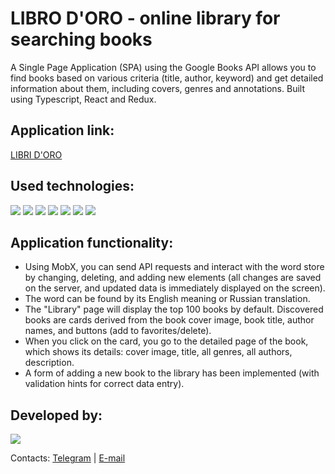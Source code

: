 <div id="header">
<h1>LIBRO D'ORO - online library for searching books</h1>
	<p>A Single Page Application  (SPA) using the Google Books API allows you to find books based on various criteria (title, author, keyword) and get detailed information about them, including covers, genres and annotations. Built using Typescript, React and Redux.</p>
<h2>Application link:</h2>
<a href="https://elencodes.github.io/project_online-library-app/">LIBRI D'ORO</a>
<h2>Used technologies:</h2> 
	<div id=technologies>
		<img src="https://img.shields.io/badge/typescript-%23007ACC.svg?style=for-the-badge&logo=typescript&logoColor=white">
		<img src="https://img.shields.io/badge/react-%2320232a.svg?style=for-the-badge&logo=react&logoColor=%2361DAFB">
		<img src="https://img.shields.io/badge/redux-%23593d88.svg?style=for-the-badge&logo=redux&logoColor=white">
		<img src="https://img.shields.io/badge/vite-%23CCD3FF?style=for-the-badge&logo=vite&logoColor=%23FFB600&color=%23827FFF">
		<img src="https://img.shields.io/badge/SASS-hotpink.svg?style=for-the-badge&logo=SASS&logoColor=white">
		<img src="https://img.shields.io/badge/github-%23121011.svg?style=for-the-badge&logo=github&logoColor=white">
		<img src="https://img.shields.io/badge/git-%23F05033.svg?style=for-the-badge&logo=git&logoColor=white">
	</div>
<h2>Application functionality:</h2>
<ul>
  <li>Using MobX, you can send API requests and interact with the word store by changing, deleting, and adding new elements (all changes are saved on the server, and updated data is immediately displayed on the screen).</li>
  <li>The word can be found by its English meaning or Russian translation.</li>
  <li>The "Library" page will display the top 100 books by default. Discovered books are cards derived from the book cover image, book title, author names, and buttons (add to favorites/delete).</li>
  <li>When you click on the card, you go to the detailed page of the book, which shows its details: cover image, title, all genres, all authors, description.</li>
   <li>A form of adding a new book to the library has been implemented (with validation hints for correct data entry).</li>
</ul>
<h2>Developed by:</h2> 
<div id=bages>
	<p><a href="https://github.com/elencodes"><img src="https://img.shields.io/badge/ELENA-2E2844?style=for-the-badge&logo=github"></a></p>
  <p>Contacts: <a href="https://t.me/elencodes">Telegram</a> | <a href="mailto:esadikova.codes@gmail.com">E-mail</a></p>
</div>

